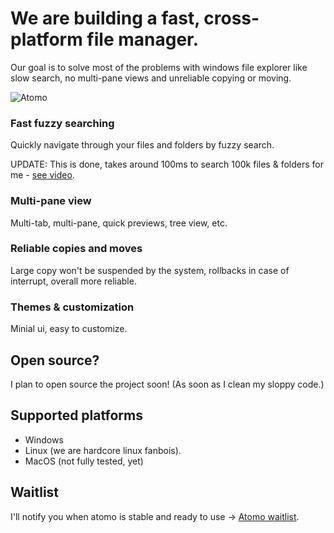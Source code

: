 # We are building a fast, cross-platform file manager.

Our goal is to solve most of the problems with windows file explorer like slow search, no multi-pane views and unreliable copying or moving.

![Atomo](/img/atomo-ss.png)

### Fast fuzzy searching
Quickly navigate through your files and folders by fuzzy search.

UPDATE: This is done, takes around 100ms to search 100k files & folders for me - [see video](https://x.com/sammaji15/status/1951527634254397920).

### Multi-pane view
Multi-tab, multi-pane, quick previews, tree view, etc.

### Reliable copies and moves
Large copy won't be suspended by the system, rollbacks in case of interrupt, overall more reliable.

### Themes & customization
Minial ui, easy to customize.

## Open source?

I plan to open source the project soon! (As soon as I clean my sloppy code.)

## Supported platforms

- Windows
- Linux (we are hardcore linux fanbois).
- MacOS (not fully tested, yet)

## Waitlist

I'll notify you when atomo is stable and ready to use → [Atomo waitlist](https://atomo.sammaji.tech).

